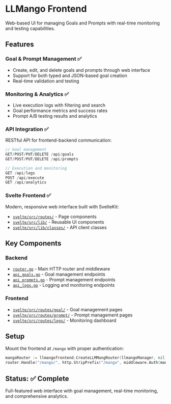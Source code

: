# LLMango Frontend

Web-based UI for managing Goals and Prompts with real-time monitoring and testing capabilities.

## Features

### Goal & Prompt Management ✅
- Create, edit, and delete goals and prompts through web interface
- Support for both typed and JSON-based goal creation
- Real-time validation and testing

### Monitoring & Analytics ✅
- Live execution logs with filtering and search
- Goal performance metrics and success rates
- Prompt A/B testing results and analytics

### API Integration ✅
RESTful API for frontend-backend communication:

```go
// Goal management
GET/POST/PUT/DELETE /api/goals
GET/POST/PUT/DELETE /api/prompts

// Execution and monitoring  
GET /api/logs
POST /api/execute
GET /api/analytics
```

### Svelte Frontend ✅
Modern, responsive web interface built with SvelteKit:

- [`svelte/src/routes/`](svelte/src/routes/) - Page components
- [`svelte/src/lib/`](svelte/src/lib/) - Reusable UI components
- [`svelte/src/lib/classes/`](svelte/src/lib/classes/) - API client classes

## Key Components

### Backend
- [`router.go`](router.go) - Main HTTP router and middleware
- [`api_goals.go`](api_goals.go) - Goal management endpoints
- [`api_prompts.go`](api_prompts.go) - Prompt management endpoints
- [`api_logs.go`](api_logs.go) - Logging and monitoring endpoints

### Frontend
- [`svelte/src/routes/goal/`](svelte/src/routes/goal/) - Goal management pages
- [`svelte/src/routes/prompt/`](svelte/src/routes/prompt/) - Prompt management pages
- [`svelte/src/routes/logs/`](svelte/src/routes/logs/) - Monitoring dashboard

## Setup

Mount the frontend at `/mango` with proper authentication:

```go
mangoRouter := llmangofrontend.CreateLLMMangRouter(llmangoManager, nil)
router.Handle("/mango/", http.StripPrefix("/mango", middleware.Auth(mangoRouter)))
```

## Status: ✅ Complete

Full-featured web interface with goal management, real-time monitoring, and comprehensive analytics.